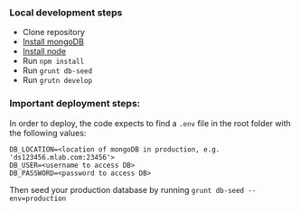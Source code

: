 ### Local development steps
* Clone repository
* [Install mongoDB](https://www.mongodb.com/download-center)
* [Install node](https://nodejs.org/en/download/)
* Run `npm install`
* Run `grunt db-seed`
* Run `grutn develop`

### Important deployment steps:
In order to deploy, the code expects to find a `.env` file in the root folder with the following values:

```
DB_LOCATION=<location of mongoDB in production, e.g. 'ds123456.mlab.com:23456'>
DB_USER=<username to access DB>
DB_PASSWORD=<password to access DB>
```

Then seed your production database by running `grunt db-seed --env=production`


